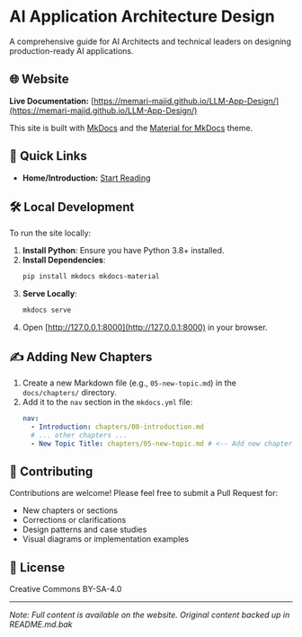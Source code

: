# AI Application Architecture Design

A comprehensive guide for AI Architects and technical leaders on designing production-ready AI applications.

## 🌐 Website

**Live Documentation:** [https://memari-majid.github.io/LLM-App-Design/](https://memari-majid.github.io/LLM-App-Design/)

This site is built with [MkDocs](https://www.mkdocs.org/) and the [Material for MkDocs](https://squidfunk.github.io/mkdocs-material/) theme.

## 🚀 Quick Links

- **Home/Introduction:** [Start Reading](https://memari-majid.github.io/LLM-App-Design/chapters/00-introduction/)

## 🛠️ Local Development

To run the site locally:

1.  **Install Python**: Ensure you have Python 3.8+ installed.
2.  **Install Dependencies**:
    ```bash
    pip install mkdocs mkdocs-material
    ```
3.  **Serve Locally**:
    ```bash
    mkdocs serve
    ```
4.  Open [http://127.0.0.1:8000](http://127.0.0.1:8000) in your browser.

## ✍️ Adding New Chapters

1.  Create a new Markdown file (e.g., `05-new-topic.md`) in the `docs/chapters/` directory.
2.  Add it to the `nav` section in the `mkdocs.yml` file:
    ```yaml
    nav:
      - Introduction: chapters/00-introduction.md
      # ... other chapters ...
      - New Topic Title: chapters/05-new-topic.md # <-- Add new chapter here
    ```

## 🤝 Contributing

Contributions are welcome! Please feel free to submit a Pull Request for:

-   New chapters or sections
-   Corrections or clarifications
-   Design patterns and case studies
-   Visual diagrams or implementation examples

## 📜 License

Creative Commons BY-SA-4.0

---

*Note: Full content is available on the website. Original content backed up in README.md.bak* 